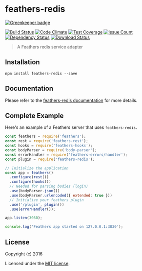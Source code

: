 # feathers-redis

[![Greenkeeper badge](https://badges.greenkeeper.io/feathersjs/feathers-redis.svg)](https://greenkeeper.io/)

[![Build Status](https://travis-ci.org/feathersjs/feathers-redis.png?branch=master)](https://travis-ci.org/feathersjs/feathers-redis)
[![Code Climate](https://codeclimate.com/github/feathersjs/feathers-redis/badges/gpa.svg)](https://codeclimate.com/github/feathersjs/feathers-redis)
[![Test Coverage](https://codeclimate.com/github/feathersjs/feathers-redis/badges/coverage.svg)](https://codeclimate.com/github/feathersjs/feathers-redis/coverage)
[![Issue Count](https://codeclimate.com/github/feathersjs/feathers-redis/badges/issue_count.svg)](https://codeclimate.com/github/feathersjs/feathers-redis)
[![Dependency Status](https://img.shields.io/david/feathersjs/feathers-redis.svg?style=flat-square)](https://david-dm.org/feathersjs/feathers-redis)
[![Download Status](https://img.shields.io/npm/dm/feathers-redis.svg?style=flat-square)](https://www.npmjs.com/package/feathers-redis)

> A Feathers redis service adapter

## Installation

```
npm install feathers-redis --save
```

## Documentation

Please refer to the [feathers-redis documentation](http://docs.feathersjs.com/) for more details.

## Complete Example

Here's an example of a Feathers server that uses `feathers-redis`. 

```js
const feathers = require('feathers');
const rest = require('feathers-rest');
const hooks = require('feathers-hooks');
const bodyParser = require('body-parser');
const errorHandler = require('feathers-errors/handler');
const plugin = require('feathers-redis');

// Initialize the application
const app = feathers()
  .configure(rest())
  .configure(hooks())
  // Needed for parsing bodies (login)
  .use(bodyParser.json())
  .use(bodyParser.urlencoded({ extended: true }))
  // Initialize your feathers plugin
  .use('/plugin', plugin())
  .use(errorHandler());

app.listen(3030);

console.log('Feathers app started on 127.0.0.1:3030');
```

## License

Copyright (c) 2016

Licensed under the [MIT license](LICENSE).
